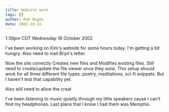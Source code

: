 ```yaml
---
title: Website work
tags: []
author: Rob Nugen
date: 2002-10-16
---
```


<p class=date>1:39pm CDT Wednesday 16 October 2002</p>

<p>I've been working on Kim's website for some hours today.  I'm
getting a bit hungry.  Also need to mail Bryn's letter.</p>

<p>Now the site correctly Creates new files and Modifies existing
files.  Still need to create/update the file viewer once they exist.
This setup should work for all three different file types: poetry,
meditations, sci-fi snippets.  But I haven't test that capability
yet.</p>

<p>Also still need to allow the creat</p>

<p>I've been listening to music quietly through my little speakers
cause I can't find my headphones.  Last place that I know I had them
was Memphis.</p>

